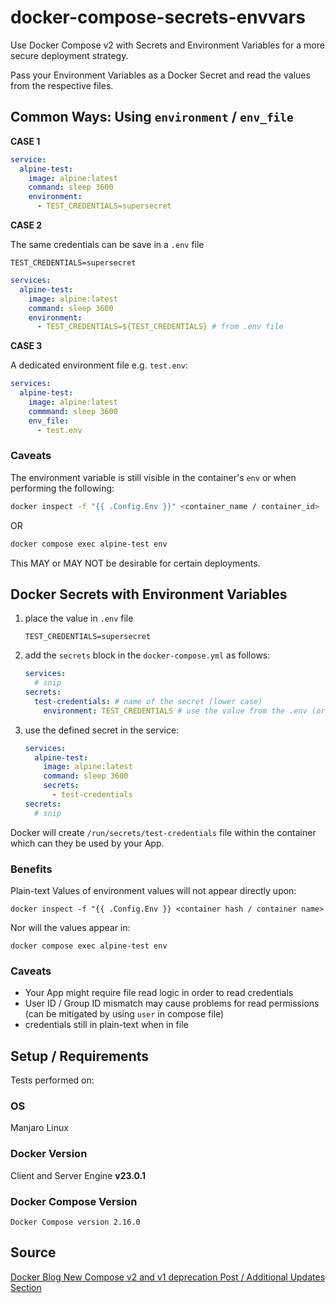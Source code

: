 # docker-compose-secrets-envvars

Use Docker Compose v2 with Secrets and Environment Variables for a more secure deployment strategy.

Pass your Environment Variables as a Docker Secret and read the values from the respective files.

## Common Ways: Using `environment` / `env_file`

__CASE 1__

```yaml
service:
  alpine-test:
    image: alpine:latest
    command: sleep 3600
    environment:
      - TEST_CREDENTIALS=supersecret
```

__CASE 2__

The same credentials can be save in a `.env` file

```env
TEST_CREDENTIALS=supersecret
```

```yaml
services:
  alpine-test:
    image: alpine:latest
    command: sleep 3600
    environment:
      - TEST_CREDENTIALS=${TEST_CREDENTIALS} # from .env file
```

__CASE 3__

A dedicated environment file e.g. `test.env`:

```yaml
services:
  alpine-test:
    image: alpine:latest
    commmand: sleep 3600
    env_file:
      - test.env
```

### Caveats

The environment variable is still visible in the container's `env` or when performing the following:

```bash
docker inspect -f "{{ .Config.Env }}" <container_name / container_id>
```

OR

```bash
docker compose exec alpine-test env
```

This MAY or MAY NOT be desirable for certain deployments.

## Docker Secrets with Environment Variables

1. place the value in `.env` file

    ```
    TEST_CREDENTIALS=supersecret
    ```
2. add the `secrets` block in the `docker-compose.yml` as follows:

    ```yaml
    services:
      # snip
    secrets:
      test-credentials: # name of the secret (lower case)
        environment: TEST_CREDENTIALS # use the value from the .env (or even `export TEST_CREDENTIALS` works)
    ```

3. use the defined secret in the service:

    ```yaml
    services:
      alpine-test:
        image: alpine:latest
        command: sleep 3600
        secrets:
          - test-credentials
    secrets:
      # snip
    ```
Docker will create `/run/secrets/test-credentials` file within the container which can they be used by your App.

### Benefits

Plain-text Values of environment values will not appear directly upon:

    docker inspect -f "{{ .Config.Env }} <container hash / container name>

Nor will the values appear in:

    docker compose exec alpine-test env


### Caveats

- Your App might require file read logic in order to read credentials
- User ID / Group ID mismatch may cause problems for read permissions (can be mitigated by using `user` in compose file)
- credentials still in plain-text when in file

## Setup / Requirements

Tests performed on:

### OS

Manjaro Linux 

### Docker Version

Client and Server Engine __v23.0.1__

### Docker Compose Version

```
Docker Compose version 2.16.0
```

## Source

[Docker Blog New Compose v2 and v1 deprecation Post / Additional Updates Section](https://www.docker.com/blog/new-docker-compose-v2-and-v1-deprecation/)
